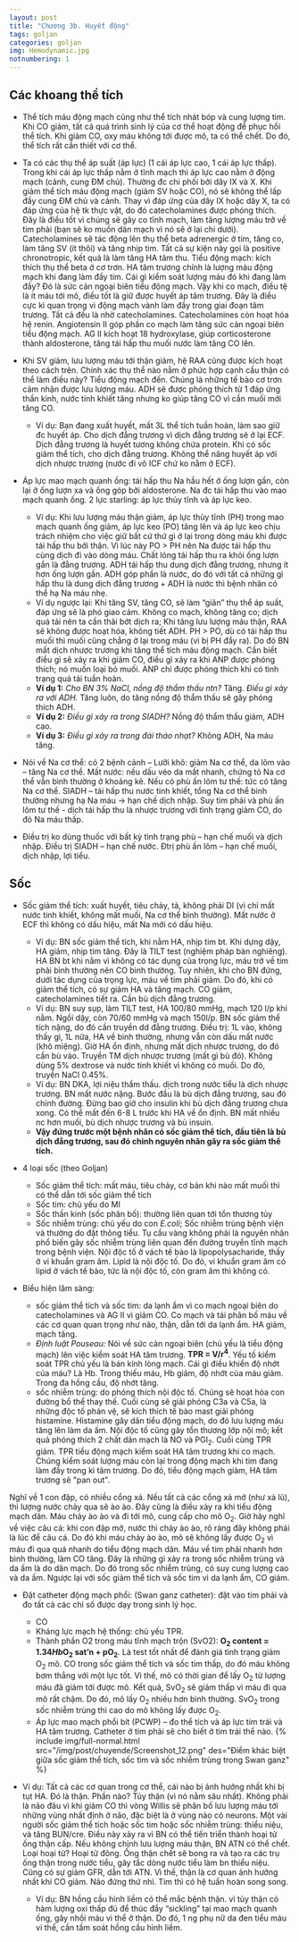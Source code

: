 ```yaml
---
layout: post
title: "Chương 3b. Huyết động"
tags: goljan
categories: goljan
img: Hemodynamic.jpg
notnumbering: 1
---
```


## Các khoang thể tích
- Thể tích máu động mạch cũng như thể tích nhát bóp và cung lượng tim. Khi CO giảm, tất cả quá trình sinh lý của cơ thể hoạt động để phục hồi thể tích. Khi giảm CO, oxy máu không tới được mô, ta có thể chết. Do đó, thể tích rất cần thiết với cơ thể.
- Ta có các thụ thể áp suất (áp lực) (1 cái áp lực cao, 1 cái áp lực thấp). Trong khi cái áp lực thấp nằm ở tĩnh mạch thì áp lực cao nằm ở động mạch (cảnh, cung ĐM chủ). Thường đc chi phối bởi dây IX và X. Khi giảm thể tích máu động mạch (giảm SV hoặc CO), nó sẽ không thể lấp đầy cung ĐM chủ và cảnh. Thay vì đáp ứng của dây IX hoặc dây X, ta có đáp ứng của hệ tk thực vật, do đó catecholamines được phóng thích. Đây là điều tốt vì chúng sẽ gây co tĩnh mạch, làm tăng lượng máu trở về tim phải (bạn sẽ ko muốn dãn mạch vì nó sẽ ở lại chi dưới). Catecholamines sẽ tác động lên thụ thể beta adrenergic ở tim, tăng co, làm tăng SV (ít thôi) và tăng nhịp tim. Tất cả sự kiện này gọi là positive chronotropic, kết quả là làm tăng HA tâm thu. Tiểu động mạch: kích thích thụ thể beta ở cơ trơn. HA tâm trương chính là lượng máu động mạch khi đang làm đầy tim. Cái gì kiểm soát lượng máu đó khi đang làm đầy? Đó là sức cản ngoại biên tiểu động mạch. Vậy khi co mạch, điều tệ là ít máu tới mô, điều tốt là giữ được huyết áp tâm trương. Đây là điều cực kì quan trọng vì động mạch vành làm đầy trong giai đoạn tâm trương. Tất cả đều là nhờ catecholamines. Catecholamines còn hoạt hóa hệ renin. Angiotensin II góp phần co mạch làm tăng sức cản ngoại biên tiểu động mạch. AG II kích hoạt 18 hydroxylase, giúp corticosterone thành aldosterone, tăng tái hấp thu muối nước làm tăng CO lên.
- Khi SV giảm, lưu lượng máu tới thận giảm, hệ RAA cũng được kích hoạt theo cách trên. Chính xác thụ thể nào nằm ở phức hợp cạnh cầu thận có thể làm điều này? Tiểu động mạch đến. Chúng là những tế bào cơ trơn cảm nhận được lưu lượng máu. ADH sẽ được phóng thích từ 1 đáp ứng thần kinh, nước tinh khiết tăng nhưng ko giúp tăng CO vì cần muối mới tăng CO.
	- Ví dụ:  Bạn đang xuất huyết, mất 3L thể tích tuần hoàn, làm sao giữ đc huyết áp. Cho dịch đẳng trương vì dịch đẳng trương sẽ ở lại ECF. Dịch đẳng trương là huyết tương không chứa protein. Khi có sốc giảm thể tích, cho dịch đẳng trương. Không thể nâng huyết áp với dịch nhược trương (nước đi vô ICF chứ ko nằm ở ECF).

- Áp lực mao mạch quanh ống: tái hấp thu Na hầu hết ở ống lượn gần, còn lại ở ống lượn xa và ống góp bởi aldosterone. Na đc tái hấp thu vào mao mạch quanh ống. 2 lực starling: áp lực thủy tĩnh và áp lực keo.
	- Ví dụ: Khi lưu lượng máu thận giảm, áp lực thủy tĩnh (PH) trong mao mạch quanh ống giảm, áp lực keo (PO) tăng lên và áp lực keo chịu trách nhiệm cho việc giữ bất cứ thứ gì ở lại trong dòng máu khi được tái hấp thu bởi thận. Vì lúc này PO > PH nên Na được tái hấp thu cùng dịch đi vào dòng máu. Chất lỏng tái hấp thu ra khỏi ống lượn gần là đẳng trương. ADH tái hấp thu dung dịch đẳng trương, nhưng ít hơn ống lượn gần. ADH góp phần là nước, do đó với tất cả những gì hấp thu là dung dịch đẳng trương + ADH là nước thì bệnh nhân có thể hạ Na máu nhẹ. 
	- Ví dụ ngược lại: Khi tăng SV, tăng CO, sẽ làm “giãn” thụ thể áp suất, đáp ứng sẽ là phó giao cảm. Không co mạch, không tăng co; dịch quá tải nên ta cần thải bớt dịch ra; Khi tăng lưu lượng máu thận, RAA sẽ không được hoạt hóa, không tiết ADH. PH > PO, dù có tái hấp thu muối thì muối cũng chẳng ở lại trong máu (vì bị PH đẩy ra). Do đó BN mất dịch nhược trương khi tăng thể tích máu động mạch. Cần biết điều gì sẽ xảy ra khi giảm CO, điều gì xảy ra khi ANP được phóng thích; nó muốn loại bỏ muối. ANP chỉ được phóng thích khi có tình trạng quá tải tuần hoàn.
	- **Ví dụ 1:** *Cho BN 3% NaCl, nồng độ thẩm thấu ntn?* Tăng. *Điều gì xảy ra với ADH.* Tăng luôn, do tăng nồng độ thẩm thấu sẽ gây phóng thích ADH.
	- **Ví dụ 2:** *Điều gì xảy ra trong SIADH?* Nồng độ thẩm thấu giảm, ADH cao.
	- **Ví dụ 3:** *Điều gì xảy ra trong đái tháo nhạt?* Không ADH, Na máu tăng.
- Nói về Na cơ thể: có 2 bệnh cảnh – Lưỡi khô: giảm Na cơ thể, da lõm vào – tăng Na cơ thể. Mất nước: nếu dấu véo da mất nhanh, chứng tỏ Na cơ thể vẫn bình thường ở khoảng kẽ. Nếu có phù ấn lõm tư thế: tức có tăng Na cơ thể. SIADH – tái hấp thu nước tinh khiết, tổng Na cơ thể bình thường nhưng hạ Na máu → hạn chế dịch nhập. Suy tim phải và phù ấn lõm tư thế - dịch tái hấp thu là nhược trương với tình trạng giảm CO, do đó Na máu thấp.
- Điều trị ko dùng thuốc với bất kỳ tình trạng phù – hạn chế muối và dịch nhập. Điều trị SIADH – hạn chế nước. Đtrị phù ấn lõm – hạn chế muối, dịch nhập, lợi tiểu.

## Sốc
- Sốc giảm thể tích: xuất huyết, tiêu chảy, tả, không phải DI (vì chỉ mất nước tinh khiết, không mất muối, Na cơ thể bình thường). Mất nước ở ECF thì không có dấu hiệu, mất Na mới có dấu hiệu.
	- Ví dụ: BN sốc giảm thể tích, khi nằm HA, nhịp tim bt. Khi dựng dậy, HA giảm, nhịp tim tăng. Đây là TILT test (nghiệm pháp bàn nghiêng). HA BN bt khi nằm vì không có tác dụng của trọng lực, máu trở về tim phải bình thường nên CO bình thường. Tuy nhiên, khi cho BN đứng, dưới tác dụng của trọng lực, máu về tim phải giảm. Do đó, khi có giảm thể tích, có sự giảm HA và tăng mạch. CO giảm, catecholamines tiết ra. Cần bù dịch đẳng trương.
	- Ví dụ: BN suy sụp, làm TILT test, HA 100/80 mmHg, mạch 120 l/p khi nằm. Ngồi dậy, còn 70/60 mmHg và mạch 150l/p. BN sốc giảm thể tích nặng, do đó cần truyền dd đẳng trương. Điều trị: 1L vào, không thấy gì, 1L nữa, HA về bình thường, nhưng vẫn còn dấu mất nước (khô miệng). Giờ HA ổn định, nhưng mất dịch nhược trương, do đó cần bù vào. Truyền TM dịch nhược trương (mất gì bù đó). Không dùng 5% dextrose và nước tinh khiết vì không có muối. Do đó, truyền NaCl 0.45%.
	- Ví dụ: BN DKA, lợi niệu thẩm thấu. dịch trong nước tiểu là dịch nhược trương. BN mất nước nặng. Bước đầu là bù dịch đẳng trương, sau đó chỉnh đường. Đừng bao giờ cho insulin khi bù dịch đẳng trương chưa xong. Có thể mất đến 6-8 L trước khi HA về ổn định. BN mất nhiều nc hơn muối, bù dịch nhược trương và bù insuin.
	- **Vậy đứng trước một bệnh nhân có sốc giảm thể tích, đầu tiên là bù dịch đẳng trương, sau đó chỉnh nguyên nhân gây ra sốc giảm thể tích.**

- 4 loại sốc (theo Goljan)
	- Sốc giảm thể tích: mất máu, tiêu chảy, cơ bản khi nào mất muối thì có thể dẫn tới sốc giảm thể tích
	- Sốc tim: chủ yếu do MI
	- Sốc thần kinh (sốc phân bố): thường liên quan tới tổn thương tủy  
	- Sốc nhiễm trùng: chủ yếu do con *E.coli*; Sốc nhiễm trùng bệnh viện và thường do đặt thông tiểu. Tụ cầu vàng không phải là nguyên nhân phổ biến gây sốc nhiễm trùng liên quan đến đường truyền tĩnh mạch trong bệnh viện. Nội độc tố ở vách tế bào là lipopolysacharide, thấy ở vi khuẩn gram âm. Lipid là nội độc tố. Do đó, vi khuẩn gram âm có lipid ở vách tế bào, tức là nội độc tố, còn gram âm thì không có.
- Biểu hiện lâm sàng:
	- sốc giảm thể tích và sốc tim: da lạnh ẩm vì co mạch ngoại biên do catecholamines và AG II vì giảm CO. Co mạch và tái phân bố máu về các cơ quan quan trọng như não, thận, dẫn tới da lạnh ẩm. HA giảm, mạch tăng.
 	- *Định luật Pouseau:* Nói về sức cản ngoại biên (chủ yếu là tiểu động mạch) lên việc kiểm soát HA tâm trương. **TPR = V/r<sup>4</sup>**. Yếu tố kiểm soát TPR chủ yếu là bán kính lòng mạch. Cái gì điều khiển độ nhớt của máu? Là Hb. Trong thiếu máu, Hb giảm, độ nhớt của máu giảm. Trong đa hồng cầu, độ nhớt tăng.
	- sốc nhiễm trùng: do phóng thích nội độc tố. Chúng sẽ hoạt hóa con đường bổ thể thay thế. Cuối cùng sẽ giải phóng C3a và C5a, là những độc tố phản vệ, sẽ kích thích tế bào mast giải phóng histamine. Histamine gây dãn tiểu động mạch, do đó lưu lượng máu tăng lên làm da ấm. Nội độc tố cũng gây tổn thương lớp nội mô; kết quả phóng thích 2 chất dãn mạch là NO và PGI<sub>2</sub>. Cuối cùng TPR giảm. TPR tiểu động mạch kiểm soát HA tâm trương khi co mạch. Chúng kiểm soát lượng máu còn lại trong động mạch khi tim đang làm đầy trong kì tâm trương. Do đó, tiểu động mạch giảm, HA tâm trương sẽ "pan out".
<div class="alert alert-success" role="alert">
  Nghĩ về 1 con đập, có nhiều cổng xả. Nếu tất cả các cổng xả mở (như xả lũ), thì lượng nước chảy qua sẽ ào ào. Đây cũng là điều xảy ra khi tiểu động mạch dãn. Máu chảy ào ào và đi tới mô, cung cấp cho mô O<sub>2</sub>. Giờ hãy nghĩ về việc câu cá: khi con đập mở, nước thì chảy ào ào, rõ ràng đây không phải là lúc để câu cá. Do đó khi máu chảy ào ào, mô sẽ không lấy được O<sub>2</sub> vì máu đi qua quá nhanh do tiểu động mạch dãn. Máu về tim phải nhanh hơn bình thường, làm CO tăng. Đây là những gì xảy ra trong sốc nhiễm trùng và da ấm là do dãn mạch. Do đó trong sốc nhiễm trùng, có suy cung lượng cao và da ấm. Ngược lại với sốc giảm thể tích và sốc tim vì da lạnh ẩm, CO giảm. 
</div>

- Đặt catheter động mạch phổi: (Swan ganz catheter): đặt vào tim phải và đo tất cả các chỉ số được dạy trong sinh lý học.
	- CO
	- Kháng lực mạch hệ thống: chủ yếu TPR.
	- Thành phần O2 trong máu tĩnh mạch trộn (SvO2): **O<sub>2</sub> content = 1.34*Hb*O<sub>2</sub> sat’n + pO<sub>2</sub>**. Là test tốt nhất để đánh giá tình trạng giảm O<sub>2</sub> mô. CO trong sốc giảm thể tích và sốc tim thấp, do đó máu không bơm thẳng với một lực tốt. Vì thế, mô có thời gian để lấy O<sub>2</sub> từ lượng máu đã giảm tới được mô. Kết quả, SvO<sub>2</sub> sẽ giảm thấp vì máu đi qua mô rất chậm. Do đó, mô lấy O<sub>2</sub> nhiều hơn bình thường. SvO<sub>2</sub> trong sốc nhiễm trùng thì cao do mô không lấy được O<sub>2</sub>.
	- Áp lực mao mạch phổi bít (PCWP) – đo thể tích và áp lực tim trái và HA tâm trương. Catheter ở tim phải sẽ cho biết ở tim trái thế nào.
{% include img/full-normal.html src="/img/post/chuyende/Screenshot_12.png" des="Điểm khác biệt giữa sốc giảm thể tích, sốc tim và sốc nhiễm trùng trong Swan ganz" %}

- Ví dụ: Tất cả các cơ quan trong cơ thể, cái nào bị ảnh hưởng nhất khi bị tụt HA. Đó là thận. Phần nào? Tủy thận (vì nó nằm sâu nhất). Không phải là não đâu vì khi giảm CO thì vòng Willis sẽ phân bố lưu lượng máu tới những vùng nhất định ở não, đặc biệt là ở vùng nào có neurons. Một vài người sốc giảm thể tích hoặc sốc tim hoặc sốc nhiễm trùng: thiểu niệu, và tăng BUN/cre. Điều này xảy ra vì BN có thể tiến triển thành hoại tử ống thận cấp. Nếu không chỉnh lưu lượng máu thận, BN ATN có thể chết. Loại hoại tử? Hoại tử đông. Ống thận chết sẽ bong ra và tạo ra các trụ ống thận trong nước tiểu, gây tắc dòng nước tiểu làm bn thiểu niệu. Cũng có sự giảm GFR, dẫn tới ATN. Vì thế, thận là cơ quan ảnh hưởng nhất khi CO giảm. Não đứng thứ nhì. Tim thì có hệ tuần hoàn song song.
	- Ví dụ: BN hồng cầu hình liềm có thể mắc bệnh thận. vì tủy thận có hàm lượng oxi thấp đủ để thúc đẩy “sickling” tại mao mạch quanh ống, gây nhồi máu vi thể ở thận. Do đó, 1 ng phụ nữ da đen tiểu máu vi thể, cần tầm soát hồng cầu hình liềm.
  





